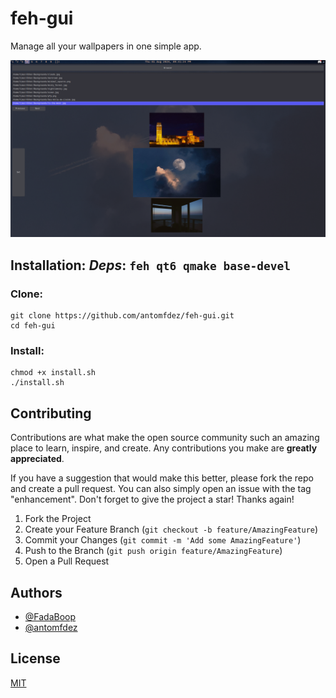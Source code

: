 

# feh-gui

Manage all your wallpapers in one simple app.

![App Screenshot](https://github.com/antomfdez/feh-gui/blob/main/ex.png)

## Installation: _Deps_: ```feh qt6 qmake base-devel```
### Clone:
```
git clone https://github.com/antomfdez/feh-gui.git
cd feh-gui
```
### Install:
```
chmod +x install.sh
./install.sh
```

<!-- CONTRIBUTING -->
## Contributing

Contributions are what make the open source community such an amazing place to learn, inspire, and create. Any contributions you make are **greatly appreciated**.

If you have a suggestion that would make this better, please fork the repo and create a pull request. You can also simply open an issue with the tag "enhancement".
Don't forget to give the project a star! Thanks again!

1. Fork the Project
2. Create your Feature Branch (`git checkout -b feature/AmazingFeature`)
3. Commit your Changes (`git commit -m 'Add some AmazingFeature'`)
4. Push to the Branch (`git push origin feature/AmazingFeature`)
5. Open a Pull Request

## Authors

- [@FadaBoop](https://www.github.com/FadaBoop)
- [@antomfdez](https://www.github.com/antomfdez)

## License

[MIT](https://choosealicense.com/licenses/mit/)

